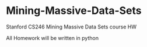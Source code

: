 # Mining-Massive-Data-Sets
Stanford CS246 Mining Massive Data Sets course HW

All Homework will be written in python
